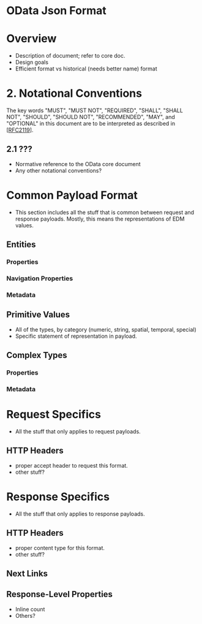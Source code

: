 # OData Json Format #

# Overview #

- Description of document; refer to core doc.
- Design goals
- Efficient format vs historical (needs better name) format

# 2. Notational Conventions #

The key words "MUST", "MUST NOT", "REQUIRED", "SHALL", "SHALL NOT", "SHOULD", "SHOULD NOT", "RECOMMENDED", "MAY", and "OPTIONAL" in this document are to be interpreted as described in [[RFC2119](http://tools.ietf.org/html/rfc2119 "Key words for use in RFCs to Indicate Requirement Levels")].

## 2.1 ??? ##

- Normative reference to the OData core document
- Any other notational conventions?

# Common Payload Format #

- This section includes all the stuff that is common between request and response payloads. Mostly, this means the representations of EDM values.

## Entities ##

### Properties ###

### Navigation Properties ###

### Metadata ###

## Primitive Values ##

- All of the types, by category (numeric, string, spatial, temporal, special)
- Specific statement of representation in payload.

## Complex Types ##

### Properties ###

### Metadata ###

# Request Specifics #

- All the stuff that only applies to request payloads.

## HTTP Headers ##

- proper accept header to request this format.
- other stuff?

# Response Specifics #

- All the stuff that only applies to response payloads.

## HTTP Headers ##

- proper content type for this format.
- other stuff?

## Next Links ##

## Response-Level Properties ##

- Inline count
- Others?
